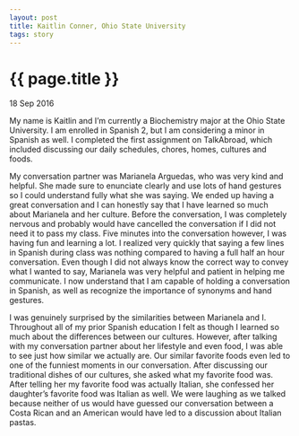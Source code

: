```yaml
---
layout: post
title: Kaitlin Conner, Ohio State University
tags: story
---
```


# {{ page.title }}

18 Sep 2016

My name is Kaitlin and I’m currently a Biochemistry major at the Ohio State University. I am enrolled in Spanish 2, but I am considering a minor in Spanish as well. I completed the first assignment on TalkAbroad, which included discussing our daily schedules, chores, homes, cultures and foods.

My conversation partner was Marianela Arguedas, who was very kind and helpful. She made sure to enunciate clearly and use lots of hand gestures so I could understand fully what she was saying. We ended up having a great conversation and I can honestly say that I have learned so much about Marianela and her culture. Before the conversation, I was completely nervous and probably would have cancelled the conversation if I did not need it to pass my class. Five minutes into the conversation however, I was having fun and learning a lot. I realized very quickly that saying a few lines in Spanish during class was nothing compared to having a full half an hour conversation. Even though I did not always know the correct way to convey what I wanted to say, Marianela was very helpful and patient in helping me communicate. I now understand that I am capable of holding a conversation in Spanish, as well as recognize the importance of synonyms and hand gestures.

I was genuinely surprised by the similarities between Marianela and I. Throughout all of my prior Spanish education I felt as though I learned so much about the differences between our cultures. However, after talking with my conversation partner about her lifestyle and even food, I was able to see just how similar we actually are. Our similar favorite foods even led to one of the funniest moments in our conversation. After discussing our traditional dishes of our cultures, she asked what my favorite food was.  After telling her my favorite food was actually Italian, she confessed her daughter’s favorite food was Italian as well. We were laughing as we talked because neither of us would have guessed our conversation between a Costa Rican and an American would have led to a discussion about Italian pastas.